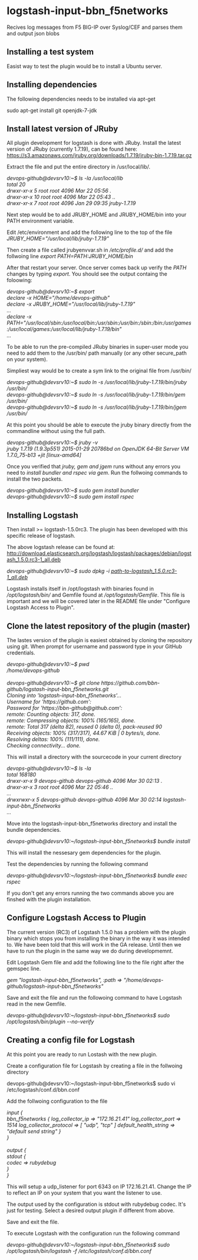 # logstash-input-bbn_f5networks
Recives log messages from F5 BIG-IP over Syslog/CEF and parses them and output json blobs

## Installing a test system
Easist way to test the plugin would be to install a Ubuntu server.

## Installing dependencies
The following dependencies needs to be installed via apt-get

  sudo apt-get install git openjdk-7-jdk

## Install latest version of JRuby
All plugin development for logstash is done with JRuby. Install the latest version of JRuby (currently 1.7.19), can be found here: https://s3.amazonaws.com/jruby.org/downloads/1.7.19/jruby-bin-1.7.19.tar.gz 
  
Extract the file and put the entire directory in /usr/local/lib/.

<i>
  devops-github@devsrv10:~$ ls -la /usr/local/lib<br>
  total 20<br>
  drwxr-xr-x  5 root root  4096 Mar 22 05:56 .<br>
  drwxr-xr-x 10 root root  4096 Mar 22 05:43 ..<br>
  drwxr-xr-x  7 root root  4096 Jan 29 09:35 jruby-1.7.19<br>
</i>

Next step would be to add JRUBY_HOME and JRUBY_HOME/bin into your PATH environment variable.

Edit /etc/environment and add the following line to the top of the file <i>JRUBY_HOME="/usr/local/lib/jruby-1.7.19"</i>

Then create a file called jrubyenvvar.sh in <i>/etc/profile.d/</i> and add the follwoing line <i>export PATH=$PATH:$JRUBY_HOME/bin</i>

After that restart your server. Once server comes back up verify the <i>PATH</i> changes by typing <i>export</i>. You should see the output containg the foloowing:

<i>
  devops-github@devsrv10:~$ export<br>
  declare -x HOME="/home/devops-github"<br>
  declare -x JRUBY_HOME="/usr/local/lib/jruby-1.7.19"<br>
  ...<br>
  declare -x PATH="/usr/local/sbin:/usr/local/bin:/usr/sbin:/usr/bin:/sbin:/bin:/usr/games:/usr/local/games:/usr/local/lib/jruby-1.7.19/bin"<br>
  ...<br>
</i>

To be able to run the pre-compiled JRuby binaries in super-user mode you need to add them to the /usr/bin/ path manually (or any other secure_path on your system).

Simpliest way would be to create a sym link to the original file from /usr/bin/

<i>
  devops-github@devsrv10:~$ sudo ln -s /usr/local/lib/jruby-1.7.19/bin/jruby /usr/bin/  <br>
  devops-github@devsrv10:~$ sudo ln -s /usr/local/lib/jruby-1.7.19/bin/gem /usr/bin/    <br>
  devops-github@devsrv10:~$ sudo ln -s /usr/local/lib/jruby-1.7.19/bin/jgem /usr/bin/   <br>
</i>

At this point you should be able to execute the jruby binary directly from the commandline without using the full path.

<i>
  devops-github@devsrv10:~$ jruby -v  <br>
  jruby 1.7.19 (1.9.3p551) 2015-01-29 20786bd on OpenJDK 64-Bit Server VM 1.7.0_75-b13 +jit [linux-amd64] <br>
</i>

Once you verified that <i>jruby, gem and jgem</i> runs without any errors you need to <i>install bundler and rspec via gem</i>. Run the follwoing commands to install the two packets.

<i>
  devops-github@devsrv10:~$ sudo gem install bundler  <br>
  devops-github@devsrv10:~$ sudo gem install rspec    <br>
</i>

## Installing Logstash
Then install >= logstash-1.5.0rc3. The plugin has been developed with this specific release of logstash.

The above logstash release can be found at: http://download.elasticsearch.org/logstash/logstash/packages/debian/logstash_1.5.0.rc3-1_all.deb

<i>
  devops-github@devsrv10:~$ sudo dpkg -i <u>path-to-logstash_1.5.0.rc3-1_all.deb</u> <br>
</i>

Logstash installs itself in /opt/logstash with binaries found in <i>/opt/logstash/bin/</i> and Gemfile found at <i>/opt/logstash/Gemfile</i>. This file is important and we will be covered later in the README file under "Configure Logstash Access to Plugin".

## Clone the latest repository of the plugin (master)
The lastes version of the plugin is easiest obtained by cloning the repository using git. When prompt for username and password type in your GitHub credentials.

<i>
  devops-github@devsrv10:~$ pwd<br>
  /home/devops-github<br>
  <br>
  devops-github@devsrv10:~$ git clone https://github.com/bbn-github/logstash-input-bbn_f5networks.git<br>
  Cloning into 'logstash-input-bbn_f5networks'...<br>
  Username for 'https://github.com':<br>
  Password for 'https://bbn-github@github.com':<br>
  remote: Counting objects: 317, done.<br>
  remote: Compressing objects: 100% (165/165), done.<br>
  remote: Total 317 (delta 82), reused 0 (delta 0), pack-reused 90<br>
  Receiving objects: 100% (317/317), 44.67 KiB | 0 bytes/s, done.<br>
  Resolving deltas: 100% (111/111), done.<br>
  Checking connectivity... done.<br>
</i>

This will install a directory with the sourcecode in your current directory

<i>
  devops-github@devsrv10:~$ ls -la<br>
  total 168180<br>
  drwxr-xr-x 9 devops-github devops-github    4096 Mar 30 02:13 .<br>
  drwxr-xr-x 3 root     root                  4096 Mar 22 05:46 ..<br>
  ...<br>
  drwxrwxr-x 5 devops-github devops-github    4096 Mar 30 02:14 logstash-input-bbn_f5networks<br>
  ...<br>
</i>


Move into the logstash-input-bbn_f5networks directory and install the bundle dependencies.

<i>
  devops-github@devsrv10:~/logstash-input-bbn_f5networks$ bundle install<br>
</i>

This will install the nessesary gem dependencies for the plugin.

Test the dependencies by running the following command

<i>
  devops-github@devsrv10:~/logstash-input-bbn_f5networks$ bundle exec rspec<br>
</i>

If you don't get any errors running the two commands above you are finshed with the plugin installation.

## Configure Logstash Access to Plugin
The current version (RC3) of Logstash 1.5.0 has a problem with the plugin binary which stops you from installing the binary in the way it was intended to. We have been told that this will work in the GA release. Until then we have to run the plugin in the same way we do during developmemnt.

Edit Logstash Gem file and add the following line to the file right after the gemspec line.

<i>
  gem "logstash-input-bbn_f5networks", :path => "/home/devops-github/logstash-input-bbn_f5networks"
</i>

Save and exit the file and run the followoing command to have Logstash read in the new Gemfile.

<i>
  devops-github@devsrv10:~/logstash-input-bbn_f5networks$ sudo /opt/logstash/bin/plugin --no-verify<br>
</i>

## Creating a config file for Logstash
At this point you are ready to run Lostash with the new plugin.

Create a configuration file for Logstash by creating a file in the follwoing directory

devops-github@devsrv10:~/logstash-input-bbn_f5networks$ sudo vi /etc/logstash/conf.d/bbn.conf 

Add the follwoing configuration to the file

<i>
input {<br>
        	bbn_f5networks {
        		log_collector_ip => "172.16.21.41"
        		log_collector_port => 1514
        		log_collector_protocol => [ "udp", "tcp" ]
        		default_health_string => "default send string"
        	}<br>
}<br>
<br>
output {<br>
        stdout {<br>
                codec => rubydebug<br>
        }<br>
}<br>
</i>

This will setup a udp_listener for port 6343 on IP 172.16.21.41. Change the IP to reflect an IP on your system that you want the listener to use.

The output used by the configuration is stdout with rubydebug codec. It's just for testing. Select a desired output plugin if different from above.

Save and exit the file.

To execute Logstash with the configuration run the following command

<i>
  devops-github@devsrv10:~/logstash-input-bbn_f5networks$ sudo /opt/logstash/bin/logstash -f /etc/logstash/conf.d/bbn.conf<br>
</i>
